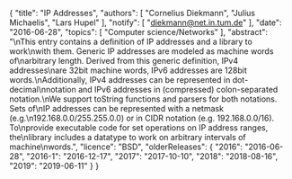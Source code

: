 {
    "title": "IP Addresses",
    "authors": [
        "Cornelius Diekmann",
        "Julius Michaelis",
        "Lars Hupel"
    ],
    "notify": [
        "diekmann@net.in.tum.de"
    ],
    "date": "2016-06-28",
    "topics": [
        "Computer science/Networks"
    ],
    "abstract": "\nThis entry contains a definition of IP addresses and a library to work\nwith them.  Generic IP addresses are modeled as machine words of\narbitrary length. Derived from this generic definition, IPv4 addresses\nare 32bit machine words, IPv6 addresses are 128bit words.\nAdditionally, IPv4 addresses can be represented in dot-decimal\nnotation and IPv6 addresses in (compressed) colon-separated notation.\nWe support toString functions and parsers for both notations. Sets of\nIP addresses can be represented with a netmask (e.g.\n192.168.0.0/255.255.0.0) or in CIDR notation (e.g. 192.168.0.0/16). To\nprovide executable code for set operations on IP address ranges, the\nlibrary includes a datatype to work on arbitrary intervals of machine\nwords.",
    "licence": "BSD",
    "olderReleases": {
        "2016": "2016-06-28",
        "2016-1": "2016-12-17",
        "2017": "2017-10-10",
        "2018": "2018-08-16",
        "2019": "2019-06-11"
    }
}